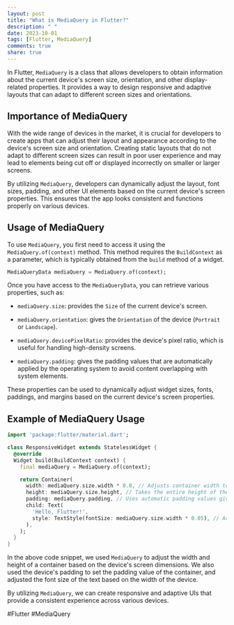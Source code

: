 ```yaml
---
layout: post
title: "What is MediaQuery in Flutter?"
description: " "
date: 2023-10-01
tags: [Flutter, MediaQuery]
comments: true
share: true
---
```


In Flutter, `MediaQuery` is a class that allows developers to obtain information about the current device's screen size, orientation, and other display-related properties. It provides a way to design responsive and adaptive layouts that can adapt to different screen sizes and orientations.

## Importance of MediaQuery

With the wide range of devices in the market, it is crucial for developers to create apps that can adjust their layout and appearance according to the device's screen size and orientation. Creating static layouts that do not adapt to different screen sizes can result in poor user experience and may lead to elements being cut off or displayed incorrectly on smaller or larger screens.

By utilizing `MediaQuery`, developers can dynamically adjust the layout, font sizes, padding, and other UI elements based on the current device's screen properties. This ensures that the app looks consistent and functions properly on various devices.

## Usage of MediaQuery

To use `MediaQuery`, you first need to access it using the `MediaQuery.of(context)` method. This method requires the `BuildContext` as a parameter, which is typically obtained from the `build` method of a widget.

```dart
MediaQueryData mediaQuery = MediaQuery.of(context);
```

Once you have access to the `MediaQueryData`, you can retrieve various properties, such as:

- `mediaQuery.size`: provides the `Size` of the current device's screen.

- `mediaQuery.orientation`: gives the `Orientation` of the device (`Portrait` or `Landscape`).

- `mediaQuery.devicePixelRatio`: provides the device's pixel ratio, which is useful for handling high-density screens.

- `mediaQuery.padding`: gives the padding values that are automatically applied by the operating system to avoid content overlapping with system elements.

These properties can be used to dynamically adjust widget sizes, fonts, paddings, and margins based on the current device's screen properties.

## Example of MediaQuery Usage

```dart
import 'package:flutter/material.dart';

class ResponsiveWidget extends StatelessWidget {
  @override
  Widget build(BuildContext context) {
    final mediaQuery = MediaQuery.of(context);

    return Container(
      width: mediaQuery.size.width * 0.8, // Adjusts container width to 80% of the device's width
      height: mediaQuery.size.height, // Takes the entire height of the device
      padding: mediaQuery.padding, // Uses automatic padding values given by the system
      child: Text(
        'Hello, Flutter!',
        style: TextStyle(fontSize: mediaQuery.size.width * 0.05), // Adjusts font size based on device width
      ),
    );
  }
}
```

In the above code snippet, we used `MediaQuery` to adjust the width and height of a container based on the device's screen dimensions. We also used the device's padding to set the padding value of the container, and adjusted the font size of the text based on the width of the device.

By utilizing `MediaQuery`, we can create responsive and adaptive UIs that provide a consistent experience across various devices.

#Flutter #MediaQuery